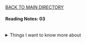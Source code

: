 [BACK TO MAIN DIRECTORY](../README.md)

#### Reading Notes: 03
<br>





<details>
<summary>Things I want to know more about</summary>

Begin writing here...
  
</details>